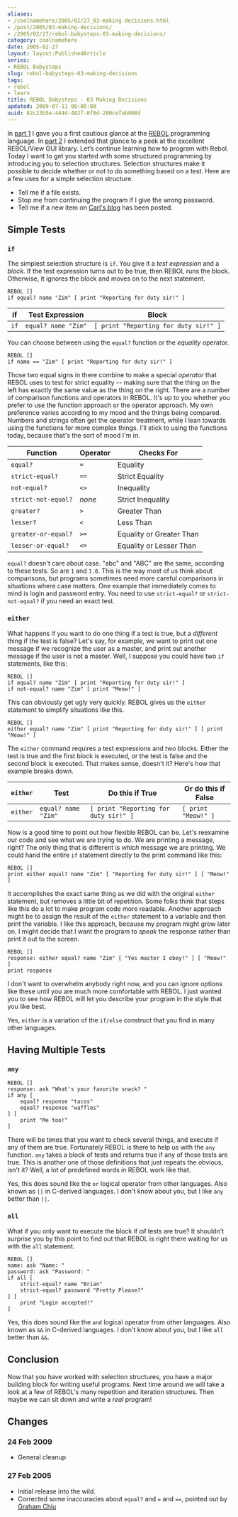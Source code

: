 ```yaml
---
aliases:
- /coolnamehere/2005/02/27_03-making-decisions.html
- /post/2005/03-making-decisions/
- /2005/02/27/rebol-babysteps-03-making-decisions/
category: coolnamehere
date: 2005-02-27
layout: layout:PublishedArticle
series:
- REBOL Babysteps
slug: rebol-babysteps-03-making-decisions
tags:
- rebol
- learn
title: REBOL Babysteps - 03 Making Decisions
updated: 2009-07-11 00:00:00
uuid: 82c23b5e-444d-482f-8f8d-280cefab908d
---
```


[part 1]: /post/2004/12/rebol-babysteps-01-getting-started/
[REBOL]: http://www.rebol.com
[part 2]: /post/2004/12/rebol-babysteps-02-getting-started-with-view/

In [part 1][] I gave you a first cautious glance at the [REBOL][] programming language.
In [part 2][] I extended that glance to a peek at the excellent REBOL/View GUI library.
Let’s continue learning how to program with Rebol.
Today I want to get you started with some structured programming by introducing you to selection structures.
Selection structures make it possible to decide whether or not to do something based on a test.
Here are a few uses for a simple selection structure.

* Tell me if a file exists.
* Stop me from continuing the program if I give the wrong password.
* Tell me if a new item on [Carl's blog](http://www.rebol.com/cgi-bin/blog.r) has been posted.

## Simple Tests

### `if`

The simplest selection structure is `if`.
You give it a *test expression* and a *block*.
If the test expression turns out to be true, then REBOL runs the block.
Otherwise, it ignores the block and moves on to the next statement.

```
REBOL []
if equal? name "Zim" [ print "Reporting for duty sir!" ]
```

| if   | Test Expression     | Block
| ---- | ------------------- | -----
| `if` | `equal? name "Zim"` | `[ print "Reporting for duty sir!" ]`


You can choose between using the `equal?` function or the *equality* operator.

```
REBOL []
if name == "Zim" [ print "Reporting for duty sir!" ]
```

Those two equal signs in there combine to make a special *operator* that REBOL uses to test for strict equality --
making sure that the thing on the left has exactly the same value as the thing on the right.
There are a number of comparison functions and operators in REBOL.
It's up to you whether you prefer to use the function approach or the operator approach.
My own preference varies according to my mood and the things being compared.
Numbers and strings often get the operator treatment, while I lean towards using the functions for more complex things.
I'll stick to using the functions today, because that's the sort of mood I'm in.

| Function            | Operator | Checks For
| ------------------- | -------- | ----------
| `equal?`            | `=`      | Equality
| `strict-equal?`     | `==`     | Strict Equality
| `not-equal?`        | `<>`     | Inequality
| `strict-not-equal?` | *none*   |  Strict Inequality
| `greater?`          | `>`      | Greater Than
| `lesser?`           | `<`      | Less Than
| `greater-or-equal?` | `>=`     | Equality or Greater Than
| `lesser-or-equal?`  | `<=`     | Equality or Lesser Than

`equal?` doesn't care about case.
"abc" and "ABC" are the same, according to these tests.
So are `1` and `1.0`.
This is the way most of us think about comparisons, but programs sometimes need more careful comparisons in situations where case matters.
One example that immediately comes to mind is login and password entry.
You need to use `strict-equal?` or `strict-not-equal?` if you need an exact test.

### `either`

What happens if you want to do one thing if a test is true, but a *different* thing if the test is false?
Let's say, for example, we want to print out one message if we recognize the user as a master,
and print out another message if the user is not a master.
Well, I suppose you could have two `if` statements, like this:

```
REBOL []
if equal? name "Zim" [ print "Reporting for duty sir!" ]
if not-equal? name "Zim" [ print "Meow!" ]
```

This can obviously get ugly very quickly.
REBOL gives us the `either` statement to simplify situations like this.

```
REBOL []
either equal? name "Zim" [ print "Reporting for duty sir!" ] [ print "Meow!" ]
```

The `either` command requires a test expressions and two blocks.
Either the test is true and the first block is executed, or the test is false and the second block is executed.
That makes sense, doesn't it?
Here's how that example breaks down.

| `either` | Test                | Do this if True                       | Or do this if False
| -------- | ------------------- | ------------------------------------- | -------------------
| `either` | `equal? name "Zim"` | `[ print "Reporting for duty sir!" ]` | `[ print "Meow!" ]`

Now is a good time to point out how flexible REBOL can be.
Let's reexamine our code and see what we are trying to do.
We are printing a message, right?
The only thing that is different is *which* message we are printing.
We could hand the entire `if` statement directly to the print command like this:

```
REBOL []
print either equal? name "Zim" [ "Reporting for duty sir!" ] [ "Meow!" ]
```

It accomplishes the exact same thing as we did with the original `either` statement, but removes a little bit of repetition.
Some folks think that steps like this do a lot to make program code more readable.
Another approach might be to assign the result of the `either` statement to a variable and then print the variable.
I like this approach, because my program might grow later on.
I might decide that I want the program to *speak* the response rather than print it out to the screen.

```
REBOL []
response: either equal? name "Zim" [ "Yes master I obey!" ] [ "Meow!" ]
print response
```

I don't want to overwhelm anybody right now, and you can ignore options like these until you are much more comfortable with REBOL.
I just wanted you to see how REBOL will let you describe your program in the style that you like best.

Yes, `either` is a variation of the `if/else` construct that you find in many other languages.

## Having Multiple Tests

### `any`

```
REBOL []
response: ask "What's your favorite snack? "
if any [
	equal? response "tacos"
	equal? response "waffles"
] [
	print "Me too!"
]
```

There will be times that you want to check several things, and execute if any of them are true.
Fortunately REBOL is there to help us with the `any` function.
`any` takes a block of tests and returns true if any of those tests are true.
This is another one of those definitions that just repeats the obvious, isn't it?
Well, a lot of predefined words in REBOL work like that.

Yes, this does sound like the `or` logical operator from other languages.
Also known as `||` in C-derived languages.
I don't know about you, but I like `any` better than `||`.

### `all`

What if you only want to execute the block if *all* tests are true?
It shouldn't surprise you by this point to find out that REBOL is right there waiting for us with the `all` statement.

```
REBOL []
name: ask "Name: "
password: ask "Password: "
if all [
	strict-equal? name "Brian"
	strict-equal? password "Pretty Please?"
] [
	print "Login accepted!"
]
```

Yes, this does sound like the `and` logical operator from other languages.
Also known as `&&` in C-derived languages.
I don't know about you, but I like `all` better than `&&`.

## Conclusion

Now that you have worked with selection structures, you have a major building block for writing useful programs.
Next time around we will take a look at a few of REBOL's many repetition and iteration structures.
Then maybe we can sit down and write a *real* program!

## Changes

### 24 Feb 2009

* General cleanup

### 27 Feb 2005

* Initial release into the wild.
* Corrected some inaccuracies about `equal?` and `=` and `==`, pointed out by [Graham Chiu](http://www.compkarori.com/vanilla)

